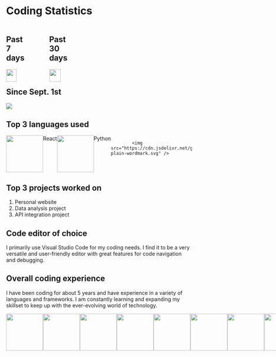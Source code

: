 <!DOCTYPE html>
<html>
<head>
    <link rel="stylesheet" href="https://cdn.jsdelivr.net/gh/devicons/devicon@v2.15.1/devicon.min.css">
</head>
<body>
    <h1>Coding Statistics</h1>
    <div style="display:flex;flex-direction:row;">
        <div>
            <h2 style="width:49%;">Past 7 days</h2>
            <a href="https://wakatime.com"><img src="https://wakatime.com/share/@canyonfsmith/49d1f8e9-ae3c-4947-8635-ab9dafaaca7e.png" style="width:49%;" /></a>
        </div>
        <div>
            <h2 style="width:49%;">Past 30 days</h2>
            <a href="https://wakatime.com"><img src="https://wakatime.com/share/@canyonfsmith/4f9fd1d4-18bd-4368-bbfb-b77776ce1107.png" style="width:49%;" /></a>
        </div>
    </div>
    <h2>Since Sept. 1st</h2>
    <a href="https://wakatime.com/@846109a2-0706-4c97-a610-1e90872121d0"><img src="https://wakatime.com/badge/user/846109a2-0706-4c97-a610-1e90872121d0.svg"></a>
    <h2>Top 3 languages used</h2>
    <div style="display:flex;flex-direction:row;">
            <img src="https://cdn.jsdelivr.net/gh/devicons/devicon/icons/react/react-original.svg" width="100" height="100"/> React
        <img src="https://cdn.jsdelivr.net/gh/devicons/devicon/icons/python/python-original.svg" width="100" height="100"/> Python


            <img src="https://cdn.jsdelivr.net/gh/devicons/devicon/icons/amazonwebservices/amazonwebservices-plain-wordmark.svg" />
          
          
    
</div>
<h2>Top 3 projects worked on</h2>
<ol>
  <li>Personal website</li>
  <li>Data analysis project</li>
  <li>API integration project</li>
</ol>
<h2>Code editor of choice</h2>
<p>I primarily use Visual Studio Code for my coding needs. I find it to be a very versatile and user-friendly editor with great features for code navigation and debugging.</p>
<h2>Overall coding experience</h2>
<p>I have been coding for about 5 years and have experience in a variety of languages and frameworks. I am constantly learning and expanding my skillset to keep up with the ever-evolving world of technology.</p>

<link rel="stylesheet" href="https://cdn.jsdelivr.net/gh/devicons/devicon@v2.15.1/devicon.min.css" />

<div style="display: flex; justify-content: space-around;"> <img src="https://cdn.jsdelivr.net/gh/devicons/devicon/icons/python/python-original.svg" height="100" /> <img src="https://cdn.jsdelivr.net/gh/devicons/devicon/icons/react/react-original.svg" height="100"> <img src="https://cdn.jsdelivr.net/gh/devicons/devicon/icons/amazonwebservices/amazonwebservices-plain-wordmark.svg" height="100"> <img src="https://cdn.jsdelivr.net/gh/devicons/devicon/icons/docker/docker-original-wordmark.svg" height="100"> <img src="https://cdn.jsdelivr.net/gh/devicons/devicon/icons/javascript/javascript-original.svg" height="100"> <img src="https://cdn.jsdelivr.net/gh/devicons/devicon/icons/html5/html5-original-wordmark.svg" height="100"> <img src="https://cdn.jsdelivr.net/gh/devicons/devicon/icons/css3/css3-original-wordmark.svg" height="100"> <img src="https://cdn.jsdelivr.net/gh/devicons/devicon/icons/git/git-original-wordmark.svg" height="100"> <img src="https://cdn.jsdelivr.net/gh/devicons/devicon/icons/github/github-original-wordmark.svg" height="100"> <img src="https://cdn.jsdelivr.net/gh/devicons/devicon/icons/vuejs/vuejs-plain-wordmark.svg" height="100" /> <img src="https://cdn.jsdelivr.net/gh/devicons/devicon/icons/numpy/numpy-original.svg" height="100" /> <img src="https://cdn.jsdelivr.net/gh/devicons/devicon/icons/figma/figma-plain.svg" height="100"  /> <img src="https://cdn.jsdelivr.net/gh/devicons/devicon/icons/jupyter/jupyter-plain-wordmark.svg" height="100" /> 
<img src="https://cdn.jsdelivr.net/gh/devicons/devicon/icons/salesforce/salesforce-plain.svg" height="100"/>
<img src="https://cdn.jsdelivr.net/gh/devicons/devicon/icons/tensorflow/tensorflow-plain-wordmark.svg" height="100" /> <img src="https://cdn.jsdelivr.net/gh/devicons/devicon/icons/mysql/mysql-original-wordmark.svg" height="100" /> <img src="https://cdn.jsdelivr.net/gh/devicons/devicon/icons/shopify/shopify-plain-wordmark.svg" height="100" /> <img src="https://cdn.jsdelivr.net/gh/devicons/devicon/icons/woocommerce/woocommerce-plain-wordmark.svg" height="100" /> <img src="https://cdn.jsdelivr.net/gh/devicons/devicon/icons/wordpress/wordpress-plain-wordmark.svg" height="100" /> <img src="https://cdn.jsdelivr.net/gh/devicons/devicon/icons/terraform/terraform-original-wordmark.svg" height="100" /> <img src="https://cdn.jsdelivr.net/gh/devicons/devicon/icons/mongodb/mongodb-original-wordmark.svg" height="100" />

</div>



